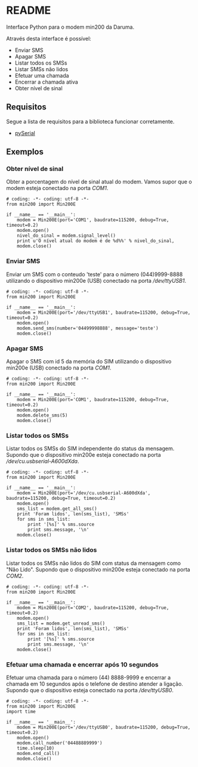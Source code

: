 # README

Interface Python para o modem min200 da Daruma.

Através desta interface é possível:

* Enviar SMS
* Apagar SMS
* Listar todos os SMSs
* Listar SMSs não lidos
* Efetuar uma chamada
* Encerrar a chamada ativa
* Obter nível de sinal

## Requisitos

Segue a lista de requisitos para a biblioteca funcionar corretamente.

* [pySerial](http://pypi.python.org/pypi/pyserial "Download do pySerial")

## Exemplos

### Obter nível de sinal

Obter a porcentagem do nível de sinal atual do modem. Vamos supor que o modem 
esteja conectado na porta *COM1*.

    # coding: -*- coding: utf-8 -*-
    from min200 import Min200E

    if __name__ == '__main__':  
        modem = Min200E(port='COM1', baudrate=115200, debug=True, timeout=0.2)
        modem.open()
        nivel_do_sinal = modem.signal_level()
        print u'O nível atual do modem é de %d%%' % nivel_do_sinal,
        modem.close()

### Enviar SMS

Enviar um SMS com o conteudo 'teste' para o número (044)9999-8888 
utilizando o dispositivo min200e (USB) conectado na porta */dev/ttyUSB1*.

    # coding: -*- coding: utf-8 -*-
    from min200 import Min200E

    if __name__ == '__main__':  
        modem = Min200E(port='/dev/ttyUSB1', baudrate=115200, debug=True, timeout=0.2)
        modem.open()
        modem.send_sms(number='04499998888', message='teste')
        modem.close()

### Apagar SMS

Apagar o SMS com id 5 da memória do SIM utilizando o dispositivo min200e (USB)
conectado na porta *COM1*.
 
    # coding: -*- coding: utf-8 -*-
    from min200 import Min200E

    if __name__ == '__main__':  
        modem = Min200E(port='COM1', baudrate=115200, debug=True, timeout=0.2)
        modem.open()
        modem.delete_sms(5)
        modem.close()
        
### Listar todos os SMSs

Listar todos os SMSs do SIM independente do status da mensagem. Supondo que
o dispositivo min200e esteja conectado na porta */dev/cu.usbserial-A600dXda*.

    # coding: -*- coding: utf-8 -*-
    from min200 import Min200E

    if __name__ == '__main__':  
        modem = Min200E(port='/dev/cu.usbserial-A600dXda', baudrate=115200, debug=True, timeout=0.2)
        modem.open()
        sms_list = modem.get_all_sms()
        print 'Foram lidos', len(sms_list), 'SMSs'
        for sms in sms_list:
            print '[%s]' % sms.source
            print sms.message, '\n'
        modem.close()
        
### Listar todos os SMSs não lidos

Listar todos os SMSs não lidos do SIM com status da mensagem como "Não Lido".
Supondo que o dispositivo min200e esteja conectado na porta *COM2*.

    # coding: -*- coding: utf-8 -*-
    from min200 import Min200E

    if __name__ == '__main__':  
        modem = Min200E(port='COM2', baudrate=115200, debug=True, timeout=0.2)
        modem.open()
        sms_list = modem.get_unread_sms()
        print 'Foram lidos', len(sms_list), 'SMSs'
        for sms in sms_list:
            print '[%s]' % sms.source
            print sms.message, '\n'
        modem.close()
        
### Efetuar uma chamada e encerrar após 10 segundos

Efetuar uma chamada para o número (44) 8888-9999 e encerrar a chamada em 10 
segundos após o telefone de destino atender a ligação. Supondo que o
dispositivo esteja conectado na porta */dev/ttyUSB0*.

    # coding: -*- coding: utf-8 -*-
    from min200 import Min200E
    import time

    if __name__ == '__main__':  
        modem = Min200E(port='/dev/ttyUSB0', baudrate=115200, debug=True, timeout=0.2)
        modem.open()
        modem.call_number('04488889999')
        time.sleep(10)
        modem.end_call()
        modem.close()